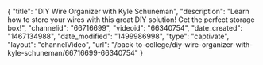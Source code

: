 {
    "title": "DIY Wire Organizer with Kyle Schuneman",
    "description": "Learn how to store your wires with this great DIY solution! Get the perfect storage box!",
    "channelid": "66716699",
    "videoid": "66340754",
    "date_created": "1467134988",
    "date_modified": "1499986998",
    "type": "captivate",
    "layout": "channelVideo",
    "url": "\/back-to-college\/diy-wire-organizer-with-kyle-schuneman\/66716699-66340754"
}